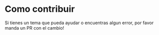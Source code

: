 # Como contribuir
Si tienes un tema que pueda ayudar o encuentras algun error, por favor manda un PR con el cambio!


